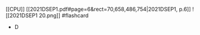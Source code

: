 [[CPU]]
[[2021DSEP1.pdf#page=6&rect=70,658,486,754|2021DSEP1, p.6]]
![[2021DSEP1 20.png]] #flashcard 
- D
<!--ID: 1730727373150-->

